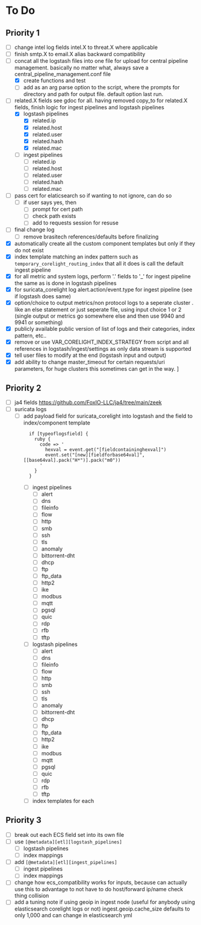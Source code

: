 # To Do

## Priority 1
- [ ] change intel log fields intel.X to threat.X where applicable
- [ ] finish smtp.X to email.X alias backward compatibility
- [ ] concat all the logstash files into one file for upload for central pipeline management. basically no matter what, always save a central_pipeline_management.conf file
  - [x] create functions and test
  - [ ] add as an arg parse option to the script, where the prompts for directory and path for output file. default option last run.
- [ ] related.X fields see gdoc for all. having removed copy_to for related.X fields, finish logic for ingest pipelines and logstash pipelines
    - [x] logstash pipelines
        - [x] related.ip
        - [x] related.host
        - [x] related.user
        - [x] related.hash
        - [x] related.mac
    - [ ] ingest pipelines
        - [ ] related.ip
        - [ ] related.host
        - [ ] related.user
        - [ ] related.hash
        - [ ] related.mac
- [ ] pass cert for elaticsearch so if wanting to not ignore, can do so
  - [ ] if user says yes, then
    - [ ] prompt for cert path
    - [ ] check path exists
    - [ ] add to requests session for resuse
- [ ] final change log
  - [ ] remove brasitech references/defaults before finalizing
- [x] automatically create all the custom component templates but only if they do not exist
- [x] index template matching an index pattern such as `temporary_corelight_routing_index` that all it does is call the default ingest pipeline
- [x] for all metric and system logs, perform '.' fields to '_' for ingest pipeline the same as is done in logstash pipelines
- [x] for suricata_corelight log alert.action/event.type for ingest pipeline (see if logstash does same)
- [x] option/choice to output metrics/non protocol logs to a seperate cluster . like an else statement or just seperate file, using input choice 1 or 2 (single output or metrics go somewhere else and then use 9940 and 9941 or something)
- [x] publicly available public version of list of logs and their categories, index pattern, etc..
- [x] remove or use VAR_CORELIGHT_INDEX_STRATEGY from script and all references in logstash/ingest/settings as only data stream is supported
- [x] tell user files to modify at the end (logstash input and output)
- [x] add ability to change master_timeout for certain requests/uri parameters, for huge clusters this sometimes can get in the way. ]

## Priority 2
- [ ] ja4 fields https://github.com/FoxIO-LLC/ja4/tree/main/zeek
- [ ] suricata logs
    - [ ] add payload field for suricata_corelight into logstash and the field to index/component template
      ```
        if [typeoflogsfield] {
          ruby {
            code => '
              hexval = event.get("[fieldcontaininghexval]")
              event.set("[new][fieldforbase64val]", [[base64val].pack("H*")].pack("m0"))
            '
          }
        }
      ```
        - [ ] ingest pipelines
            - [ ] alert
            - [ ] dns
            - [ ] fileinfo
            - [ ] flow
            - [ ] http
            - [ ] smb
            - [ ] ssh
            - [ ] tls
            - [ ] anomaly
            - [ ] bittorrent-dht
            - [ ] dhcp
            - [ ] ftp
            - [ ] ftp_data
            - [ ] http2
            - [ ] ike
            - [ ] modbus
            - [ ] mqtt
            - [ ] pgsql
            - [ ] quic
            - [ ] rdp
            - [ ] rfb
            - [ ] tftp
        - [ ] logstash pipelines
            - [ ] alert
            - [ ] dns
            - [ ] fileinfo
            - [ ] flow
            - [ ] http
            - [ ] smb
            - [ ] ssh
            - [ ] tls
            - [ ] anomaly
            - [ ] bittorrent-dht
            - [ ] dhcp
            - [ ] ftp
            - [ ] ftp_data
            - [ ] http2
            - [ ] ike
            - [ ] modbus
            - [ ] mqtt
            - [ ] pgsql
            - [ ] quic
            - [ ] rdp
            - [ ] rfb
            - [ ] tftp
        - [ ] index templates for each

## Priority 3
- [ ] break out each ECS field set into its own file
- [ ] use `[@metadata][etl][logstash_pipelines]`
    - [ ] logstash pipelines
    - [ ] index mappings
- [ ] add `[@metadata][etl][ingest_pipelines]`
    - [ ] ingest pipelines
    - [ ] index mappings
- [ ] change how ecs_compatibility works for inputs, because can actually use this to advantage to not have to do host/forward ip/name check thing collision
- [ ] add a tuning note if using geoip in ingest node (useful for anybody using elasticsearch corelight logs or not) ingest.geoip.cache_size defaults to only 1,000 and can change in elasticsearch yml
